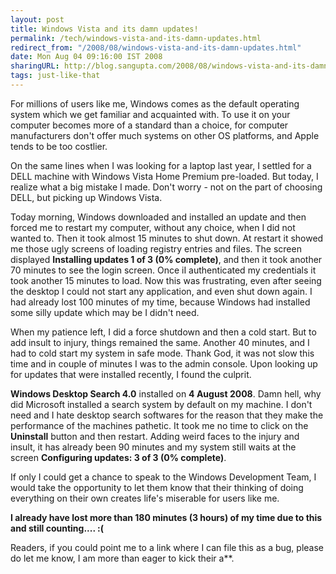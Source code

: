 ```yaml
---
layout: post
title: Windows Vista and its damn updates!
permalink: /tech/windows-vista-and-its-damn-updates.html
redirect_from: "/2008/08/windows-vista-and-its-damn-updates.html"
date: Mon Aug 04 09:16:00 IST 2008
sharingURL: http://blog.sangupta.com/2008/08/windows-vista-and-its-damn-updates.html
tags: just-like-that
---
```


For millions of users like me, Windows comes as the default operating system which 
we get familiar and acquainted with. To use it on your computer becomes more of a 
standard than a choice, for computer manufacturers don't offer much systems on other 
OS platforms, and Apple tends to be too costlier.

On the same lines when I was looking for a laptop last year, I settled for a DELL 
machine with Windows Vista Home Premium pre-loaded. But today, I realize what a 
big mistake I made. Don't worry - not on the part of choosing DELL, but picking up 
Windows Vista.

Today morning, Windows downloaded and installed an update and then forced me to restart 
my computer, without any choice, when I did not wanted to. Then it took almost 15 minutes 
to shut down. At restart it showed me those ugly screens of loading registry entries 
and files. The screen displayed <b>Installing updates 1 of 3 (0% complete)</b>, and then 
it took another 70 minutes to see the login screen. Once iI authenticated my credentials 
it took another 15 minutes to load. Now this was frustrating, even after seeing the desktop 
I could not start any application, and even shut down again. I had already lost 100 minutes 
of my time, because Windows had installed some silly update which may be I didn't need.

When my patience left, I did a force shutdown and then a cold start. But to add insult 
to injury, things remained the same. Another 40 minutes, and I had to cold start my 
system in safe mode. Thank God, it was not slow this time and in couple of minutes I was 
to the admin console. Upon looking up for updates that were installed recently, I found 
the culprit.

<b>Windows Desktop Search 4.0</b> installed on <b>4 August 2008</b>. Damn hell, why did 
Microsoft installed a search system by default on my machine. I don't need and I hate 
desktop search softwares for the reason that they make the performance of the machines 
pathetic. It took me no time to click on the <b>Uninstall</b> button and then restart. Adding 
weird faces to the injury and insult, it has already been 90 minutes and my system still 
waits at the screen <b>Configuring updates: 3 of 3 (0% complete)</b>.

If only I could get a chance to speak to the Windows Development Team, I would take the 
opportunity to let them know that their thinking of doing everything on their own creates 
life's miserable for users like me.

**I already have lost more than 180 minutes (3 hours) of my time due to this and still counting.... :(**

Readers, if you could point me to a link where I can file this as a bug, please do let me know, I am more than eager to kick their a**.
